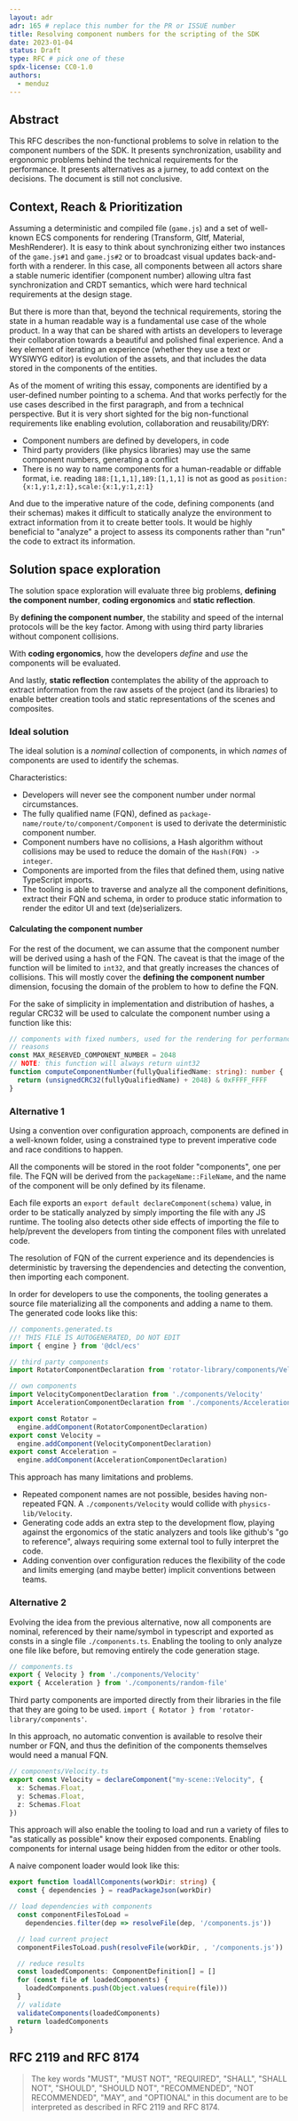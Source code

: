 ```yaml
---
layout: adr
adr: 165 # replace this number for the PR or ISSUE number
title: Resolving component numbers for the scripting of the SDK
date: 2023-01-04
status: Draft
type: RFC # pick one of these
spdx-license: CC0-1.0
authors:
  - menduz
---
```


## Abstract

This RFC describes the non-functional problems to solve in relation to the component numbers of the SDK. It presents synchronization, usability and ergonomic problems behind the technical requirements for the performance. It presents alternatives as a jurney, to add context on the decisions. The document is still not conclusive.

## Context, Reach & Prioritization

Assuming a deterministic and compiled file (`game.js`) and a set of well-known ECS components for rendering (Transform, Gltf, Material, MeshRenderer). It is easy to think about synchronizing either two instances of the `game.js#1` and `game.js#2` or to broadcast visual updates back-and-forth with a renderer. In this case, all components between all actors share a stable numeric identifier (component number) allowing ultra fast synchronization and CRDT semantics, which were hard technical requirements at the design stage.

But there is more than that, beyond the technical requirements, storing the state in a human readable way  is a fundamental use case of the whole product. In a way that can be shared with artists an developers to leverage their collaboration towards a beautiful and polished final experience. And a key element of iterating an experience (whether they use a text or WYSIWYG editor) is evolution of the assets, and that includes the data stored in the components of the entities.

As of the moment of writing this essay, components are identified by a user-defined number pointing to a schema. And that works perfectly for the use cases described in the first paragraph, and from a technical perspective. But it is very short sighted for the big non-functional requirements like enabling evolution, collaboration and reusability/DRY:
- Component numbers are defined by developers, in code
- Third party providers (like physics libraries) may use the same component numbers, generating a conflict
- There is no way to name components for a human-readable or diffable format, i.e. reading `188:[1,1,1],189:[1,1,1]` is not as good as `position:{x:1,y:1,z:1},scale:{x:1,y:1,z:1}`

And due to the imperative nature of the code, defining components (and their schemas) makes it difficult to statically analyze the environment to extract information from it to create better tools. It would be highly beneficial to "analyze" a project to assess its components rather than "run" the code to extract its information.

## Solution space exploration

The solution space exploration will evaluate three big problems, **defining the component number**, **coding ergonomics** and **static reflection**.

By **defining the component number**, the stability and speed of the internal protocols will be the key factor. Among with using third party libraries without component collisions.

With **coding ergonomics**, how the developers _define_ and _use_ the components will be evaluated.

And lastly, **static reflection** contemplates the ability of the approach to extract information from the raw assets of the project (and its libraries) to enable better creation tools and static representations of the scenes and composites.

### Ideal solution

The ideal solution is a _nominal_ collection of components, in which _names_ of components are used to identify the schemas.

Characteristics:
- Developers will never see the component number under normal circumstances.
- The fully qualified name (FQN), defined as `package-name/route/to/component/Component` is used to derivate the deterministic component number.
- Component numbers have no collisions, a Hash algorithm without collisions may be used to reduce the domain of the `Hash(FQN) -> integer`.
- Components are imported from the files that defined them, using native TypeScript imports.
- The tooling is able to traverse and analyze all the component definitions, extract their FQN and schema, in order to produce static information to render the editor UI and text (de)serializers.

#### Calculating the component number

For the rest of the document, we can assume that the component number will be derived using a hash of the FQN. The caveat is that the image of the function will be limited to `int32`, and that greatly increases the chances of collisions. This will mostly cover the **defining the component number** dimension, focusing the domain of the problem to how to define the FQN.

For the sake of simplicity in implementation and distribution of hashes, a regular CRC32 will be used to calculate the component number using a function like this:

```ts
// components with fixed numbers, used for the rendering for performance
// reasons
const MAX_RESERVED_COMPONENT_NUMBER = 2048
// NOTE: this function will always return uint32
function computeComponentNumber(fullyQualifiedName: string): number {
  return (unsignedCRC32(fullyQualifiedName) + 2048) & 0xFFFF_FFFF
}
```

### Alternative 1

Using a convention over configuration approach, components are defined in a well-known folder, using a constrained type to prevent imperative code and race conditions to happen.

All the components will be stored in the root folder "components", one per file. The FQN will be derived from the `packageName::FileName`, and the name of the component will be only defined by its filename.

Each file exports an `export default declareComponent(schema)` value, in order to be statically analyzed by simply importing the file with any JS runtime. The tooling also detects other side effects of importing the file to help/prevent the developers from tinting the component files with unrelated code.

The resolution of FQN of the current experience and its dependencies is deterministic by traversing the dependencies and detecting the convention, then importing each component.

In order for developers to use the components, the tooling generates a source file materializing all the components and adding a name to them. The generated code looks like this:

```ts
// components.generated.ts
//! THIS FILE IS AUTOGENERATED, DO NOT EDIT
import { engine } from '@dcl/ecs'

// third party components
import RotatorComponentDeclaration from 'rotator-library/components/Velocity'

// own components
import VelocityComponentDeclaration from './components/Velocity'
import AccelerationComponentDeclaration from './components/Acceleration'

export const Rotator =
  engine.addComponent(RotatorComponentDeclaration)
export const Velocity =
  engine.addComponent(VelocityComponentDeclaration)
export const Acceleration =
  engine.addComponent(AccelerationComponentDeclaration)
```

This approach has many limitations and problems.
- Repeated component names are not possible, besides having non-repeated FQN. A `./components/Velocity` would collide with `physics-lib/Velocity`.
- Generating code adds an extra step to the development flow, playing against the ergonomics of the static analyzers and tools like github's "go to reference", always requiring some external tool to fully interpret the code.
- Adding convention over configuration reduces the flexibility of the code and limits emerging (and maybe better) implicit conventions between teams.

### Alternative 2

Evolving the idea from the previous alternative, now all components are nominal, referenced by their name/symbol in typescript and exported as consts in a single file `./components.ts`. Enabling the tooling to only analyze one file like before, but removing entirely the code generation stage.

```ts
// components.ts
export { Velocity } from './components/Velocity'
export { Acceleration } from './components/random-file'
```

Third party components are imported directly from their libraries in the file that they are going to be used. `import { Rotator } from 'rotator-library/components'`.

In this approach, no automatic convention is available to resolve their number or FQN, and thus the definition of the components themselves would need a manual FQN.

```ts
// components/Velocity.ts
export const Velocity = declareComponent("my-scene::Velocity", {
  x: Schemas.Float,
  y: Schemas.Float,
  z: Schemas.Float
})
```

This approach will also enable the tooling to load and run a variety of files to "as statically as possible" know their exposed components. Enabling components for internal usage being hidden from the editor or other tools.

A naive component loader would look like this:

```ts
export function loadAllComponents(workDir: string) {
  const { dependencies } = readPackageJson(workDir)

// load dependencies with components
  const componentFilesToLoad =
    dependencies.filter(dep => resolveFile(dep, '/components.js'))

  // load current project
  componentFilesToLoad.push(resolveFile(workDir, , '/components.js'))

  // reduce results
  const loadedComponents: ComponentDefinition[] = []
  for (const file of loadedComponents) {
    loadedComponents.push(Object.values(require(file)))
  }
  // validate
  validateComponents(loadedComponents)
  return loadedComponents
}
```

## RFC 2119 and RFC 8174

> The key words "MUST", "MUST NOT", "REQUIRED", "SHALL", "SHALL NOT", "SHOULD", "SHOULD NOT", "RECOMMENDED", "NOT RECOMMENDED", "MAY", and "OPTIONAL" in this document are to be interpreted as described in RFC 2119 and RFC 8174.
